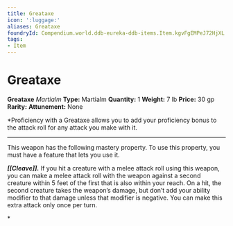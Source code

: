 ```yaml
---
title: Greataxe
icon: ':luggage:'
aliases: Greataxe
foundryId: Compendium.world.ddb-eureka-ddb-items.Item.kgvFgEMPeJ72HjXL
tags:
- Item
---
```


# Greataxe

**Greataxe**
_Martialm_
**Type:** Martialm
**Quantity:** 1
**Weight:** 7 lb
**Price:** 30 gp
**Rarity:** 
**Attunement:** None

*Proficiency with a Greataxe allows you to add your proficiency bonus to the attack roll for any attack you make with it.
<div class="mastery-container"><hr />
<p>This weapon has the following mastery property. To use this property, you must have a feature that lets you use it.

***[[Cleave]].*** If you hit a creature with a melee attack roll using this weapon, you can make a melee attack roll with the weapon against a second creature within 5 feet of the first that is also within your reach. On a hit, the second creature takes the weapon’s damage, but don’t add your ability modifier to that damage unless that modifier is negative. You can make this extra attack only once per turn.</p>*